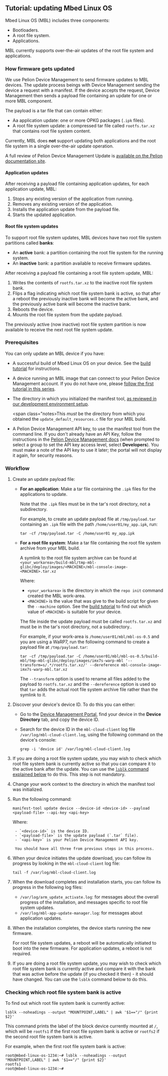 ## Tutorial: updating Mbed Linux OS

Mbed Linux OS (MBL) includes three components:

- Bootloaders.
- A root file system.
- Applications.

MBL currently supports over-the-air updates of the root file system and applications.<!--currently - so we'll support updating the bootloader? I thought you don't update bootloaders because you can recover from an error in that update-->

### How firmware gets updated

We use Pelion Device Management to send firmware updates to MBL devices. The update process beings with Device Management sending the device a request with a manifest. If the device accepts the request, Device Management then sends a payload file containing an update for one or more MBL component.

The payload is a tar file that can contain either:

- Aa application update: one or more OPKG packages (`.ipk` files).
- A root file system update: a compressed tar file called `rootfs.tar.xz` <!--compressed tar within a tar?-->that contains root file system content.

Currently, MBL does **not** support updating both applications and the root file system in a single over-the-air update operation.

<span class="tips">A full review of Pelion Device Management Update is [available on the Pelion documentation site](https://cloud.mbed.com/docs/latest/updating-firmware/index.html).</span>

#### Application updates

After receiving a payload file containing application updates, for each application update, MBL:

1. Stops any existing version of the application from running.
1. Removes any existing version of the application.
1. Installs the application update from the payload file.
1. Starts the updated application.

#### Root file system updates

To support root file system updates, MBL devices have two root file system partitions called **banks**:

- An **active** bank: a partition containing the root file system for the running system.
- An **inactive** bank: a partition available to receive firmware updates.

After receiving a payload file containing a root file system update, MBL:

1. Writes the contents of `rootfs.tar.xz` to the inactive root file system bank.
1. Flips a flag indicating which root file system bank is active, so that after a reboot the previously inactive bank will become the active bank, and the previously active bank will become the inactive bank.
1. Reboots the device.
1. Mounts the root file system from the update payload.

The previously active (now inactive) root file system partition is now available to receive the next root file system update.

<!--There's a question of how much of the theory should be explained here (and in the previous tutorial).-->

### Prerequisites

You can only update an MBL device if you have:
<!--Leave the links empty; that will make them surface in our final checks and we'll know to fix them-->

- A successful build of Mbed Linux OS on your device. See the [build tutorial]() for instructions.
- A device running an MBL image that can connect to your Pelion Device Management account. If you do not have one, please [follow the first tutorial in this series]().
- The directory in which you initialized the manifest tool, [as reviewed in our development environment setup]().

    <span class="notes>This *must* be the directory from which you obtained the `update_default_resources.c` file for your MBL build.</span>
- A Pelion Device Management API key, to use the manifest tool from the command line. If you don't already have an API Key, follow the instructions in the [Pelion Device Management docs](https://cloud.mbed.com/docs/current/integrate-web-app/api-keys.html#generating-an-api-key) (when prompted to select a group to set the API key access level, select **Developers**). You must make a note of the API key to use it later; the portal will not display it again, for security reasons.

### Workflow

1. Create an update payload file:

    - **For an application**: Make a tar file containing the `.ipk` files for the applications to update.

        Note that the `.ipk` files must be in the tar's root directory, not a subdirectory.

        For example, to create an update payload file at `/tmp/payload.tar` containing an `.ipk` file with the path `/home/user01/my_app.ipk`, run:

        ```
        tar -cf /tmp/payload.tar -C /home/user01 my_app.ipk
        ```

    - **For a root file system**: Make a tar file containing the root file system archive from your MBL build.

        A symlink to the root file system archive can be found at `<your_workarea>/build-mbl/tmp-mbl-glibc/deploy/images/<MACHINE>/mbl-console-image-<MACHINE>.tar.xz`

        Where:

        - `<your_workarea>` is the directory in which the `repo init` command created the MBL work-area.
        - `<MACHINE>` is the value that was give to the build script for given the `--machine` option. See the [build tutorial]() to find out which value of `<MACHINE>` is suitable for your device.

        <span class="notes">The file inside the update payload must be called `rootfs.tar.xz` and must be in the tar's root directory, not a subdirectory..</span>

        For example, if your work-area is `/home/user01/mbl/mbl-os-0.5` and you are using a WaRP7, run the following command to create a payload file at `/tmp/payload.tar`:

        ```
        tar -cf /tmp/payload.tar -C /home/user01/mbl/mbl-os-0.5/build-mbl/tmp-mbl-glibc/deploy/images/imx7s-warp-mbl '--transform=s/.*/rootfs.tar.xz/' --dereference mbl-console-image-imx7s-warp-mbl.tar.xz
        ```

        The `--transform` option is used to rename all files added to the payload to `rootfs.tar.xz` and the `--dereference` option is used so that `tar` adds the actual root file system archive file rather than the symlink to it.

1. Discover your device's device ID. To do this you can either:

   - Go to the [Device Management Portal](https://portal.mbedcloud.com), find your device in the **Device Directory** tab, and copy the device ID.
   - Search for the device ID in the `mbl-cloud-client` log file `/var/log/mbl-cloud-client.log`, using the following command on the device's console:

       ```
       grep -i 'device id' /var/log/mbl-cloud-client.log
       ```
1. If you are doing a root file system update, you may wish to check which root file system bank is currently active so that you can compare it to the active bank after the update. You can use the [`lsblk` command explained below](#checking-which-root-file-system-bank-is-active) to do this. This step is not mandatory.
1. Change your work context to the directory in which the manifest tool was initialized.
1. Run the following command:

    ```
    manifest-tool update device --device-id <device-id> --payload <payload-file> --api-key <api-key>
    ```

    Where:

        - `<device-id>` is the device ID.
        - `<payload-file>` is the update payload (`.tar` file).
        - `<api-key>` is your Pelion Device Management API key.

        You should have all three from previous steps in this process.

1. When your device initiates the update download, you can follow its progress by looking in the `mbl-cloud-client` log file:

    ```
    tail -f /var/log/mbl-cloud-client.log
    ```

1. When the download completes and installation starts, you can follow its progress in the following log files:

    - `/var/log/arm_update_activate.log`: for messages about the overall progress of the installation, and messages specific to root file system updates.
   - `/var/log/mbl-app-update-manager.log`: for messages about application updates.

1. When the installation completes, the device starts running the new firmware.

    For root file system updates, a reboot will be automatically initiated to boot into the new firmware. For application updates, a reboot is not required.

1. If you are doing a root file system update, you may wish to check which root file system bank is currently active and compare it with the bank that was active before the update (if you checked it then) - it should have changed. You can use the `lsblk` command below to do this.

### Checking which root file system bank is active

<!--I moved this; it didn't belong in the intro-->
<!--when and why would I want to do this?-->

To find out which root file system bank is currently active:

```
lsblk --noheadings --output "MOUNTPOINT,LABEL" | awk '$1=="/" {print $2}'
```

This command prints the label of the block device currently mounted at `/`, which will be `rootfs1` if the first root file system bank is active or `rootfs2` if the second root file system bank is active.

For example, when the first root file system bank is active:

```
root@mbed-linux-os-1234:~# lsblk --noheadings --output "MOUNTPOINT,LABEL" | awk '$1=="/" {print $2}'
rootfs1
root@mbed-linux-os-1234:~#
```
